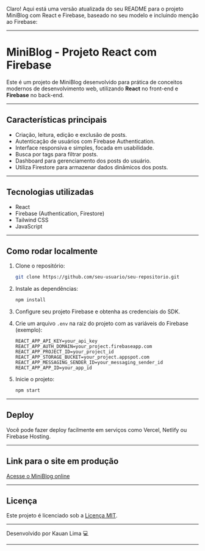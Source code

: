 Claro! Aqui está uma versão atualizada do seu README para o projeto MiniBlog com React e Firebase, baseado no seu modelo e incluindo menção ao Firebase:

---

# MiniBlog - Projeto React com Firebase

Este é um projeto de MiniBlog desenvolvido para prática de conceitos modernos de desenvolvimento web, utilizando **React** no front-end e **Firebase** no back-end.

---

## Características principais

- Criação, leitura, edição e exclusão de posts.
- Autenticação de usuários com Firebase Authentication.
- Interface responsiva e simples, focada em usabilidade.
- Busca por tags para filtrar posts.
- Dashboard para gerenciamento dos posts do usuário.
- Utiliza Firestore para armazenar dados dinâmicos dos posts.

---

## Tecnologias utilizadas

- React
- Firebase (Authentication, Firestore)
- Tailwind CSS
- JavaScript

---

## Como rodar localmente

1. Clone o repositório:

   ```bash
   git clone https://github.com/seu-usuario/seu-repositorio.git
   ```

2. Instale as dependências:

   ```bash
   npm install
   ```

3. Configure seu projeto Firebase e obtenha as credenciais do SDK.

4. Crie um arquivo `.env` na raiz do projeto com as variáveis do Firebase (exemplo):

   ```
   REACT_APP_API_KEY=your_api_key
   REACT_APP_AUTH_DOMAIN=your_project.firebaseapp.com
   REACT_APP_PROJECT_ID=your_project_id
   REACT_APP_STORAGE_BUCKET=your_project.appspot.com
   REACT_APP_MESSAGING_SENDER_ID=your_messaging_sender_id
   REACT_APP_APP_ID=your_app_id
   ```

5. Inicie o projeto:

   ```bash
   npm start
   ```

---

## Deploy

Você pode fazer deploy facilmente em serviços como Vercel, Netlify ou Firebase Hosting.

---

## Link para o site em produção

[Acesse o MiniBlog online](https://miniblog-ivory.vercel.app/)

---

## Licença

Este projeto é licenciado sob a [Licença MIT](LICENSE).

---

Desenvolvido por Kauan Lima 💻

---
